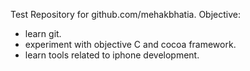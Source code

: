 Test Repository for github.com/mehakbhatia.
Objective: 
- learn git.
- experiment with objective C and cocoa framework.
- learn tools related to iphone development.

